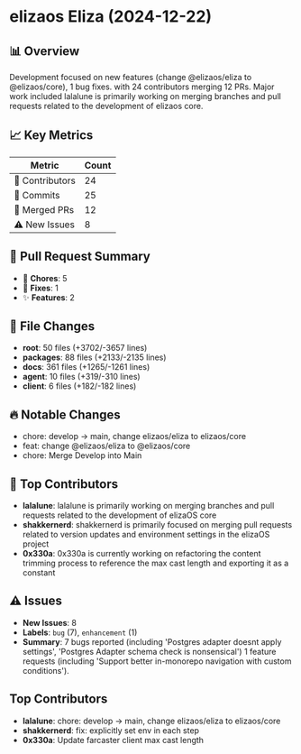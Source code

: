 # elizaos Eliza (2024-12-22)
    
## 📊 Overview
Development focused on new features (change @elizaos/eliza to @elizaos/core), 1 bug fixes. with 24 contributors merging 12 PRs. Major work included lalalune is primarily working on merging branches and pull requests related to the development of elizaos core.

## 📈 Key Metrics
| Metric | Count |
|---------|--------|
| 👥 Contributors | 24 |
| 📝 Commits | 25 |
| 🔄 Merged PRs | 12 |
| ⚠️ New Issues | 8 |

## 🔄 Pull Request Summary
- 🧹 **Chores**: 5
- 🐛 **Fixes**: 1
- ✨ **Features**: 2

## 📁 File Changes
- **root**: 50 files (+3702/-3657 lines)
- **packages**: 88 files (+2133/-2135 lines)
- **docs**: 361 files (+1265/-1261 lines)
- **agent**: 10 files (+319/-310 lines)
- **client**: 6 files (+182/-182 lines)

## 🔥 Notable Changes
- chore: develop -> main, change elizaos/eliza to elizaos/core
- feat: change @elizaos/eliza to @elizaos/core
- chore: Merge Develop into Main

## 👥 Top Contributors
- **lalalune**: lalalune is primarily working on merging branches and pull requests related to the development of elizaOS core
- **shakkernerd**: shakkernerd is primarily focused on merging pull requests related to version updates and environment settings in the elizaOS project
- **0x330a**: 0x330a is currently working on refactoring the content trimming process to reference the max cast length and exporting it as a constant

## ⚠️ Issues
- **New Issues**: 8
- **Labels**: `bug` (7), `enhancement` (1)
- **Summary**: 7 bugs reported (including 'Postgres adapter doesnt apply settings', 'Postgres Adapter schema check is nonsensical') 1 feature requests (including 'Support better in-monorepo navigation with custom conditions').

## Top Contributors
- **lalalune**: chore: develop -> main, change elizaos/eliza to elizaos/core
- **shakkernerd**: fix: explicitly set env in each step
- **0x330a**: Update farcaster client max cast length